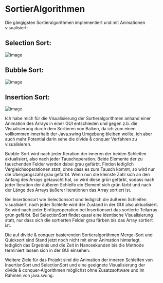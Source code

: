 # SortierAlgorithmen
Die gängigsten Sortieralgorithmen implementiert und mit Animationen visualisiert:

## Selection Sort: 

![image](https://github.com/LorenzWenzel/SortierAlgorithmen/assets/73563833/9e6927bc-cb7c-4f60-864d-0ff1e4c19c66)


## Bubble Sort: 

![image](https://github.com/LorenzWenzel/SortierAlgorithmen/assets/73563833/5c0d5e87-6118-4766-a577-af16c3d6396b)


## Insertion Sort: 

![image](https://github.com/LorenzWenzel/SortierAlgorithmen/assets/73563833/7ab4f1c9-d826-498c-ac2e-b171b54b01bc)



Ich habe mich für die Visualisierung der Sortieralgorithmen anhand einer Animation des Arrays in einer GUI entschieden und gegen z.b. die Visualisierung durch dem Sortieren von Balken, da ich zum einen vollkommen innerhalb der Java.swing Umgebung bleiben wollte, ich aber auch mehr Potential darin sehe die divide & conquer Verfahren zu visualisieren.

Bubble-Sort wird nach jeder Iteration der inneren der beiden Schleifen aktualisiert, also nach jeder Tauschoperation. Beide Elemente der zu tauschenden Felder 
werden dabei grau gefärbt. Finden lediglich Vergleichsoperationen statt, ohne dass es zum Tausch kommt, so wird nur die Übergangszahl grau gefärbt. Wenn nun die kleinste Zahl sich an den Anfang des Arrays getauscht hat, so wird diese grün gefärbt, sodass nach jeder Iteration der äußeren Schleife ein Element sich grün färbt und nach der Länge des Arrays äußerer Iterationen das Array sortiert ist.  

Bei Insertionsort wie Selectionsort sind lediglich die äußeren Schleifen visualisiert, nach jeder Schleife wird der Zustand in der GUI also aktualisiert. So wird nach jeder Einfügeoperation bei Insertionsort das sortierte Teilarray grün gefärbt. Bei SelectionSort findet quasi eine identische Visualisierung statt, nur dass sich die sortierten Felder grau färben bis das Array sortiert ist. 

Die auf divide & conquer basierenden Sortieralgorithmen Merge-Sort und Quicksort sind Stand jetzt noch nicht mit einer Animation hinterlegt, lediglich das Ergebnis und die Zeit in Nanosekunden bis die Methode terminiert lassen sich in der GUI einsehen.

Weitere Ziele für das Projekt sind die Animation der inneren Schleifen von InsertionSort und SelectionSort und eine geeignete Visualisierung der divide & conquer-Algorithmen möglichst ohne Zusatzsoftware und im Rahmen von java.swing.
